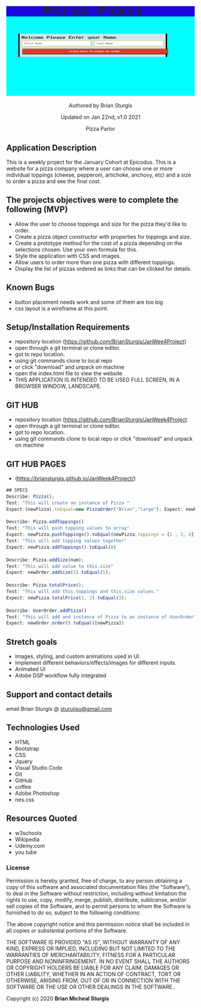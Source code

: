 
<div align="center">
<img src="img/capture.jpg" width="auto" height="auto" >
</div>
<p align="center"> Authored by Brian Sturgis</p>
<p align="center">Updated on Jan 22nd, v1.0 2021</p>
<p align="center">Pizza Parlor</p>

## Application Description

This is a weekly project for the January Cohort at Epicodus.
This is a website for a pizza company where a user can choose one or more individual toppings (cheese, pepperoni, artichoke, anchovy, etc) and a size to order a pizza and see the final cost.

## The projects objectives were to complete the following (MVP)
- Allow the user to choose toppings and size for the pizza they'd like to order.
- Create a pizza object constructor with properties for toppings and size.
- Create a prototype method for the cost of a pizza depending on the selections chosen. Use your own formula for this.
- Style the application with CSS and images.
- Allow users to order more than one pizza with different toppings.
- Display the list of pizzas ordered as links that can be clicked for details.

## Known Bugs
- button placement needs work and some of them are too big
- css layout is a wireframe at this point.

## Setup/Installation Requirements
- repository location (https://github.com/BrianSturgis/JanWee4Project)
- open through a git terminal or clone editor.
- got to repo location.
- using git commands clone to local repo
- or click "download" and unpack on machine
- open the index.html file to view the website
- THIS APPLICATION IS INTENDED TO BE USED FULL SCREEN, IN  A BROWSER WINDOW, LANDSCAPE.

## GIT HUB
- repository location (https://github.com/BrianSturgis/JanWeek4Project
- open through a git terminal or clone editor.
- got to repo location.
- using git commands clone to local repo or click "download" and unpack on machine

## GIT HUB PAGES 
- (https://briansturgis.github.io/JanWeek4Project/)

```js
## SPECS
Describe: Pizza();
Test: "This will create an instance of Pizza "
Expect:(newPizza).toEqual=new PizzaOrder("Brian","large"); Expect: newPizza.name.toEqual("Brian")

Describe: Pizza.addToppings()
Test: "This will push topping values to array"
Expect: newPizza.pushToppings().toEqual(newPizza.toppings = [1 , 3, 4]);
Test: "This will add topping values together"
Expect: newPizza.addToppings().toEqual(8)

Describe: Pizza.addSize(num);
Test: "This will add value to this.size"
Expect: newOrder.addSize(5).toEqual(5); 

Describe: Pizza.totalPrice();
Test: "This will add this.toppings and this.size values."
Expect: newPizza.totalPrice(1, 2).toEqual(3);

Describe: UserOrder.addPizza()
Test: "This will add and instance of Pizza to an instance of UserOrder"
Expect: newOrder.order().toEqual([newPizza])
```

## Stretch goals
- Images, styling, and custom animations used in UI.
- Implement different behaviors/effects/images for different inputs.
- Animated UI
- Adobe DSP workflow fully integrated 

## Support and contact details
email Brian Sturgis @ <sturujisu@gmail.com>

## Technologies Used
* HTML
* Bootstrap
* CSS
* Jquery
* Visual Studio Code
* Git
* GitHub
* coffee
* Adobe Photoshop
* nes.css

## Resources Quoted
- w3schools
- Wikipedia
- Udemy.com
- you tube

### License
Permission is hereby granted, free of charge, to any person obtaining a copy of this software and associated documentation files (the "Software"), to deal in the Software without restriction, including without limitation the rights to use, copy, modify, merge, publish, distribute, sublicense, and/or sell copies of the Software, and to permit persons to whom the Software is furnished to do so, subject to the following conditions:

The above copyright notice and this permission notice shall be included in all copies or substantial portions of the Software.

THE SOFTWARE IS PROVIDED "AS IS", WITHOUT WARRANTY OF ANY KIND, EXPRESS OR IMPLIED, INCLUDING BUT NOT LIMITED TO THE WARRANTIES OF MERCHANTABILITY, FITNESS FOR A PARTICULAR PURPOSE AND NONINFRINGEMENT. IN NO EVENT SHALL THE AUTHORS OR COPYRIGHT HOLDERS BE LIABLE FOR ANY CLAIM, DAMAGES OR OTHER LIABILITY, WHETHER IN AN ACTION OF CONTRACT, TORT OR OTHERWISE, ARISING FROM, OUT OF OR IN CONNECTION WITH THE SOFTWARE OR THE USE OR OTHER DEALINGS IN THE SOFTWARE..

Copyright (c) 2020 **Brian Micheal Sturgis**